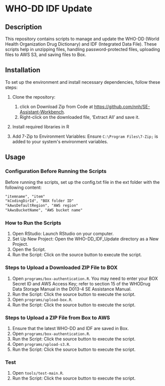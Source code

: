 # WHO-DD IDF Update

## Description

This repository contains scripts to manage and update the WHO-DD (World Health Organization Drug Dictionary) and IDF (Integrated Data File). These scripts help in unzipping files, handling password-protected files, uploading files to AWS S3, and saving files to Box.

## Installation

To set up the environment and install necessary dependencies, follow these steps:

1. Clone the repository:

   1. click on Download Zip from Code at https://github.com/nnh/SE-Assistant-Workbench.
   2. Right-click on the downloaded file, ‘Extract All’ and save it.

2. Install required libraries in R
3. Add 7-Zip to Environment Variables: Ensure `C:\Program Files\7-Zip;` is added to your system's environment variables.

## Usage

### Configuration Before Running the Scripts

Before running the scripts, set up the config.txt file in the ext folder with the following content:

```config.txt
"itemname", "item"
"kCodingDirId", "BOX folder ID"
"kAwsDefaultRegion", "AWS region"
"kAwsBucketName", "AWS bucket name"
```

### How to Run the Scripts

1. Open RStudio: Launch RStudio on your computer.
2. Set Up New Project: Open the WHO-DD_IDF_Update directory as a New Project.
3. Open the Script.
4. Run the Script: Click on the source button to execute the script.

### Steps to Upload a Downloaded ZIP File to BOX

1. Open `programs/box-authentication.R`.
   You may need to enter your BOX Secret ID and AWS Access Key; refer to section 15 of the WHODrug Data Storage Manual in the D013-4 SE Assistance Manual.
2. Run the Script: Click the source button to execute the script.
3. Open `programs/upload-box.R`.
4. Run the Script: Click the source button to execute the script.

### Steps to Upload a ZIP File from Box to AWS

1. Ensure that the latest WHO-DD and IDF are saved in Box.
2. Open `programs/box-authentication.R`.
3. Run the Script: Click the source button to execute the script.
4. Open `programs/upload-s3.R`.
5. Run the Script: Click the source button to execute the script.

### Test

1. Open `tools/test-main.R`.
2. Run the Script: Click the source button to execute the script.
